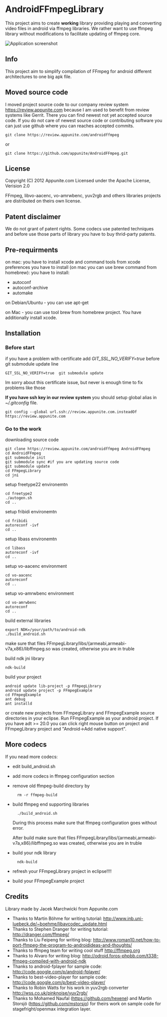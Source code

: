 # AndroidFFmpegLibrary
This project aims to create **working** library providing playing and converting video files in android via ffmpeg libraries.
We rather want to use ffmpeg library without modifications to facilitate updating of ffmpeg core.

![Application screenshot](http://s12.postimage.org/o528w8jst/Screenshot1.png)
 
## Info
This project aim to simplify compilation of FFmpeg for android different architectures to one big apk file.

## Moved source code
I moved project source code to our company review system https://review.appunite.com
because I am used to benefit from review systems like Gerrit. There you can find newest not yet accepted source code. If you do not care of newest source code or contributing software you can just use github where you can reaches accepted
commits.

	git clone https://review.appunite.com/androidffmpeg
	
or

	git clone https://github.com/appunite/AndroidFFmpeg.git

## License
Copyright (C) 2012 Appunite.com
Licensed under the Apache License, Verision 2.0

FFmpeg, libvo-aacenc, vo-amrwbenc, yuv2rgb and others libraries projects are distributed on theirs own license.

## Patent disclaimer
We do not grant of patent rights.
Some codecs use patented techniques and before use those parts of library you have to buy thrid-party patents.

## Pre-requirments
on mac: you have to install xcode and command tools from xcode preferences
you have to install (on mac you can use brew command from homebrew):
you have to install:
- autoconf
- autoconf-archive
- automake

on Debian/Ubuntu - you can use apt-get

on Mac - you can use tool brew from homebrew project. You have additionally install xcode. 


## Installation

### Before start
if you have a problem with certificate add *GIT\_SSL\_NO\_VERIFY=true* before git submodule update line

	GIT_SSL_NO_VERIFY=true  git submodule update

Im sorry about this certificate issue, but never is enough time to fix problems like those

**If you have ssh key in our review system** you should setup global alias in *~/.gitconfig* file.

	git config --global url.ssh://review.appunite.com.insteadOf https://review.appunite.com

### Go to the work
downloading source code 

	git clone https://review.appunite.com/androidffmpeg AndroidFFmpeg
	cd AndroidFFmpeg
	git submodule init
	git submodule sync #if you are updating source code
	git submodule update
	cd FFmpegLibrary
	cd jni

setup freetype22 environemtn

	cd freetype2
	./autogen.sh
	cd ..

setup fribidi environemtn

	cd fribidi
	autoreconf -ivf
	cd ..

setup libass environemtn

	cd libass
	autoreconf -ivf
	cd ..

setup vo-aacenc environment

	cd vo-aacenc
	autoreconf
	cd ..

setup vo-amrwbenc environment

	cd vo-amrwbenc
	autoreconf
	cd ..

build external libraries

	export NDK=/your/path/to/android-ndk
	./build_android.sh
	
make sure that files FFmpegLibrary/libs/{armeabi,armeabi-v7a,x86}/libffmpeg.so was created, otherwise you are in truble

build ndk jni library

	ndk-build

build your project

	android update lib-project -p FFmpegLibrary
	android update project -p FFmpegExample
	cd FFmpegExample
	ant debug
	ant installd

or create new projects from FFmpegLibrary and FFmpegExample source directories in your eclipse. 
Run FFmpegExample as your android project.
If you have adt >= 20.0 you can click right mouse button on project and FFmpegLibrary project and "Android->Add native support".

## More codecs
If you nead more codecs:
- edit build_android.sh
- add more codecs in ffmpeg configuration section
- remove old ffmpeg-build directory by

		rm -r ffmpeg-build
	
- build ffmpeg end supporting libraries

		./build_android.sh
		
	During this process make sure that ffmpeg configuration goes without error.
	
	After build make sure that files FFmpegLibrary/libs/{armeabi,armeabi-v7a,x86}/libffmpeg.so was created, otherwise you are in truble

- build your ndk library

		ndk-build

- refresh your FFmpegLibrary project in eclipse!!!!
- build your FFmpegExample project 


## Credits
Library made by Jacek Marchwicki from Appunite.com

- Thanks to Martin Böhme for writing tutorial: http://www.inb.uni-luebeck.de/~boehme/libavcodec_update.html
- Thanks to Stephen Dranger for writing tutorial: http://dranger.com/ffmpeg/
- Thanks to Liu Feipeng for writing blog: http://www.roman10.net/how-to-port-ffmpeg-the-program-to-androidideas-and-thoughts/
- Thanks to ffmpeg team for writing cool stuff http://ffmpeg.org
- Thanks to Alvaro for writing blog: http://odroid.foros-phpbb.com/t338-ffmpeg-compiled-with-android-ndk
- Thanks to android-fplayer for sample code: http://code.google.com/p/android-fplayer/
- Thanks to best-video-player for sample code: http://code.google.com/p/best-video-player/
- Thanks to Robin Watts for his work in yuv2rgb converter http://wss.co.uk/pinknoise/yuv2rgb/
- Thanks to Mohamed Naufal (https://github.com/hexene) and Martin Storsjö (https://github.com/mstorsjo) for theirs work on sample code for stagefright/openmax integration layer.
